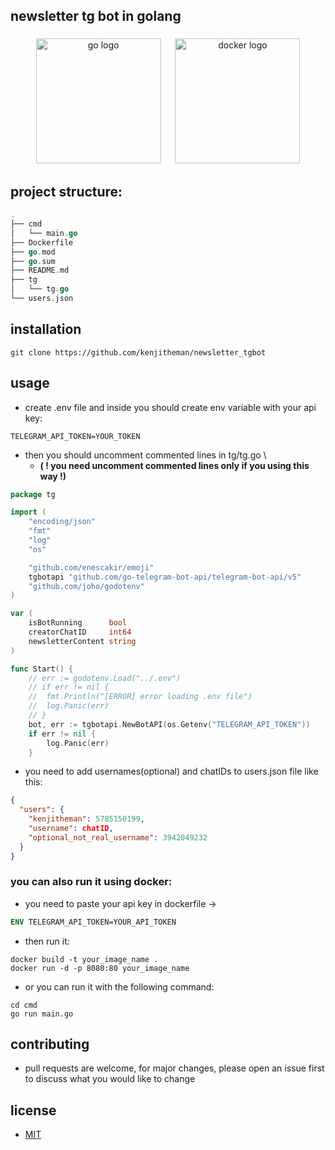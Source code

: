 ## newsletter tg bot in golang

###

<div align="center">
  <img src="https://cdn.jsdelivr.net/gh/devicons/devicon/icons/go/go-original.svg" height="200" alt="go logo"  />
  <img width="15" />
  <img src="https://cdn.jsdelivr.net/gh/devicons/devicon/icons/docker/docker-original.svg" height="200" alt="docker logo"  />
</div>

## project structure:

```go
.
├── cmd
│   └── main.go
├── Dockerfile
├── go.mod
├── go.sum
├── README.md
├── tg
│   └── tg.go
└── users.json
```

## installation

```shell
git clone https://github.com/kenjitheman/newsletter_tgbot
```

## usage

- create .env file and inside you should create env variable with your api key:

```.env
TELEGRAM_API_TOKEN=YOUR_TOKEN
```

- then you should uncomment commented lines in tg/tg.go \
	- **( ! you need uncomment commented lines only if you using this way !)**

```go
package tg

import (
	"encoding/json"
	"fmt"
	"log"
	"os"

	"github.com/enescakir/emoji"
	tgbotapi "github.com/go-telegram-bot-api/telegram-bot-api/v5"
	"github.com/joho/godotenv"
)

var (
	isBotRunning      bool
	creatorChatID     int64
	newsletterContent string
)

func Start() {
	// err := godotenv.Load("../.env")
	// if err != nil {
	// 	fmt.Println("[ERROR] error loading .env file")
	// 	log.Panic(err)
	// }
	bot, err := tgbotapi.NewBotAPI(os.Getenv("TELEGRAM_API_TOKEN"))
	if err != nil {
		log.Panic(err)
	}
```

- you need to add usernames(optional) and chatIDs to users.json file like this:

```json
{
  "users": {
    "kenjitheman": 5785150199,
    "username": chatID,
    "optional_not_real_username": 3942049232
  }
}
```

### you can also run it using docker:

- you need to paste your api key in dockerfile ->

```dockerfile
ENV TELEGRAM_API_TOKEN=YOUR_API_TOKEN
```

- then run it:

```shell
docker build -t your_image_name .
docker run -d -p 8080:80 your_image_name
```

- or you can run it with the following command:

```shell
cd cmd
go run main.go
```

## contributing

- pull requests are welcome, for major changes, please open an issue first to
  discuss what you would like to change

## license

- [MIT](https://choosealicense.com/licenses/mit/)

